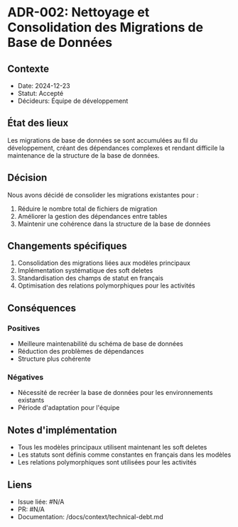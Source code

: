 # ADR-002: Nettoyage et Consolidation des Migrations de Base de Données

## Contexte
- Date: 2024-12-23
- Statut: Accepté
- Décideurs: Équipe de développement

## État des lieux
Les migrations de base de données se sont accumulées au fil du développement, créant des dépendances complexes et rendant difficile la maintenance de la structure de la base de données.

## Décision
Nous avons décidé de consolider les migrations existantes pour :
1. Réduire le nombre total de fichiers de migration
2. Améliorer la gestion des dépendances entre tables
3. Maintenir une cohérence dans la structure de la base de données

## Changements spécifiques
1. Consolidation des migrations liées aux modèles principaux
2. Implémentation systématique des soft deletes
3. Standardisation des champs de statut en français
4. Optimisation des relations polymorphiques pour les activités

## Conséquences
### Positives
- Meilleure maintenabilité du schéma de base de données
- Réduction des problèmes de dépendances
- Structure plus cohérente

### Négatives
- Nécessité de recréer la base de données pour les environnements existants
- Période d'adaptation pour l'équipe

## Notes d'implémentation
- Tous les modèles principaux utilisent maintenant les soft deletes
- Les statuts sont définis comme constantes en français dans les modèles
- Les relations polymorphiques sont utilisées pour les activités

## Liens
- Issue liée: #N/A
- PR: #N/A
- Documentation: /docs/context/technical-debt.md
